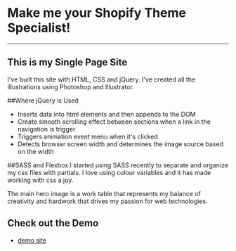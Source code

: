 # Make me your Shopify Theme Specialist!

----
## This is my Single Page Site

I've built this site with HTML, CSS and jQuery. I've created all the illustrations using Photoshop and Illustrator.

##Where jQuery is Used

* Inserts data into html elements and then appends to the DOM
* Create smooth scrolling effect between sections when a link in the navigation is trigger
* Triggers animation event menu when it's clicked
* Detects browser screen width and determines the image source based on the width


##SASS and Flexbox
I started using SASS recently to separate and organize my css files with partials. I love using colour variables and it has made working with css a joy.

The main hero image is a work table that represents my balance of creativity and hardwork that drives my passion for web technologies. 


## Check out the Demo
* [demo site](https://johnkmeas.github.io/shopify-impress)
